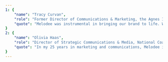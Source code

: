 ```yaml
---
1: {
	"name": "Tracy Curvan", 
	"role": "Former Director of Communications & Marketing, the Agnes Irwin School",
	"quote": "Melodee was instrumental in bringing our brand to life. With nothing more than a nascent brand deck, she used the guidelines as a starting point and worked alongside us to co-create a visual identity that clearly differentiated our school amidst a competitive landscape. Our new brand, in every design expression, set us apart as a joyful and rigorous learning institution. Melodee’s willingness to dive into a project — regardless of the timeline — made her an indispensable member of our small marketing and communications team. Melodee’sclassic aesthetic, combined with her astute attention to fine detail, makes her a true creative force who produces inspiring work.",
}
2: {
	"name": "Olivia Haas", 
	"role": "Director of Strategic Communications & Media, National Coalition of Girls’ Schools",
	"quote": "In my 25 years in marketing and communications, Melodee is hands down the all-around strongest designer with which I’ve ever had the pleasure of partnering. Not only does she have inspiring creative chops, she is detail-oriented, incredibly responsive, and has never missed a deadline in the six years we have worked together. She also brings to the table extensive print production knowledge and resources to support her clients from conception to&nbsp;delivery."
}
---
```

